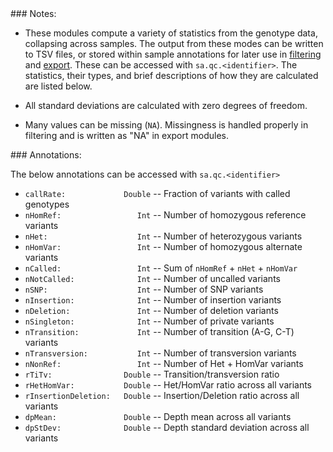 <div class="cmdhead"></div>

<div class="description"></div>

<div class="synopsis"></div>

<div class="options"></div>

<div class="cmdsubsection">
### Notes:

 - These modules compute a variety of statistics from the genotype data, collapsing across samples.  The output from these modes can be written to TSV files, or stored within sample annotations for later use in [filtering](intro.html#Filtering) and [export](intro.html#ExportingTSV). These can be accessed with `sa.qc.<identifier>`.  The statistics, their types, and brief descriptions of how they are calculated are listed below.

 - All standard deviations are calculated with zero degrees of freedom.

 - Many values can be missing (`NA`).  Missingness is handled properly in filtering and is written as "NA" in export modules.
</div>


<div class="cmdsubsection">
### <a class="jumptarget" href="sampleqc_annotations"></a> Annotations:

The below annotations can be accessed with `sa.qc.<identifier>`

 - `callRate:             Double` -- Fraction of variants with called genotypes
 - `nHomRef:                 Int` -- Number of homozygous reference variants
 - `nHet:                    Int` -- Number of heterozygous variants
 - `nHomVar:                 Int` -- Number of homozygous alternate variants
 - `nCalled:                 Int` -- Sum of `nHomRef` + `nHet` + `nHomVar`
 - `nNotCalled:              Int` -- Number of uncalled variants
 - `nSNP:                    Int` -- Number of SNP variants
 - `nInsertion:              Int` -- Number of insertion variants
 - `nDeletion:               Int` -- Number of deletion variants
 - `nSingleton:              Int` -- Number of private variants
 - `nTransition:             Int` -- Number of transition (A-G, C-T) variants
 - `nTransversion:           Int` -- Number of transversion variants
 - `nNonRef:                 Int` -- Number of Het + HomVar variants
 - `rTiTv:                Double` -- Transition/transversion ratio
 - `rHetHomVar:           Double` -- Het/HomVar ratio across all variants
 - `rInsertionDeletion:   Double` -- Insertion/Deletion ratio across all variants    
 - `dpMean:               Double` -- Depth mean across all variants
 - `dpStDev:              Double` -- Depth standard deviation across all variants
 
 </div>